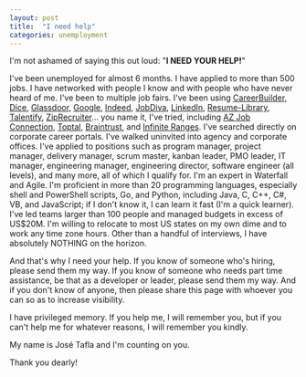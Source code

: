 ```yaml
---
layout: post
title:  "I need help"
categories: unemployment
---
```

I'm not ashamed of saying this out loud: "**I NEED YOUR HELP!**"

I've been unemployed for almost 6 months. I have applied to more than 500 jobs. I have networked with people I know and with people who have never heard of me. I've been to multiple job fairs. I've been using [CareerBuilder](https://www.careerbuilder.com/), [Dice](https://www.dice.com/), [Glassdoor](https://www.glassdoor.com/), [Google](https://www.google.com), [Indeed](https://www.indeed.com/), [JobDiva](https://www.jobdiva.com/), [LinkedIn](https://www.linkedin.com/), [Resume-Library](https://www.resume-library.com/), [Talentify](https://www.talentify.io/), [ZipRecruiter](https://www.ziprecruiter.com/)… you name it, I've tried, including [AZ Job Connection](https://www.azjobconnection.gov/), [Toptal](https://www.toptal.com/), [Braintrust](https://www.usebraintrust.com/), and [Infinite Ranges](https://www.infiniteranges.com/). I've searched directly on corporate career portals. I've walked uninvited into agency and corporate offices. I've applied to positions such as program manager, project manager, delivery manager, scrum master, kanban leader, PMO leader, IT manager, engineering manager, engineering director, software engineer (all levels), and many more, all of which I qualify for. I'm an expert in Waterfall and Agile. I'm proficient in more than 20 programming languages, especially shell and PowerShell scripts, Go, and Python, including Java, C, C++, C#, VB, and JavaScript; if I don't know it, I can learn it fast (I'm a quick learner). I've led teams larger than 100 people and managed budgets in excess of US$20M. I'm willing to relocate to most US states on my own dime and to work any time zone hours. Other than a handful of interviews, I have absolutely NOTHING on the horizon.

And that's why I need your help. If you know of someone who's hiring, please send them my way. If you know of someone who needs part time assistance, be that as a developer or leader, please send them my way. And if you don't know of anyone, then please share this page with whoever you can so as to increase visibility.

I have privileged memory. If you help me, I will remember you, but if you can't help me for whatever reasons, I will remember you kindly.

My name is José Tafla and I'm counting on you.

Thank you dearly!
